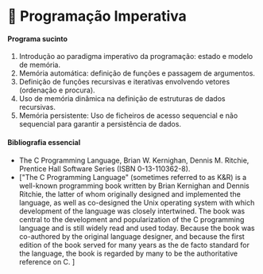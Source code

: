# 📗 Programação Imperativa

#### Programa sucinto

1. Introdução ao paradigma imperativo da programação: estado e modelo de
memória.
2. Memória automática: definição de funções e passagem de argumentos.
3. Definição de funções recursivas e iterativas envolvendo vetores (ordenação
e procura).
4. Uso de memória dinâmica na definição de estruturas de dados recursivas.
5. Memória persistente: Uso de ficheiros de acesso sequencial e não
sequencial para garantir a persistência de dados.

#### Bibliografia essencial
- The C Programming Language, Brian W. Kernighan, Dennis M. Ritchie, Prentice
Hall Software Series (ISBN 0-13-110362-8).
- ["The C Programming Language" (sometimes referred to as K&R) is a
well-known programming book written by Brian Kernighan and Dennis Ritchie,
the latter of whom originally designed and implemented the language, as well
as co-designed the Unix operating system with which development of the
language was closely intertwined. The book was central to the development and
popularization of the C programming language and is still widely read and
used today. Because the book was co-authored by the original language
designer, and because the first edition of the book served for many years as
the de facto standard for the language, the book is regarded by many to be
the authoritative reference on C. ]
